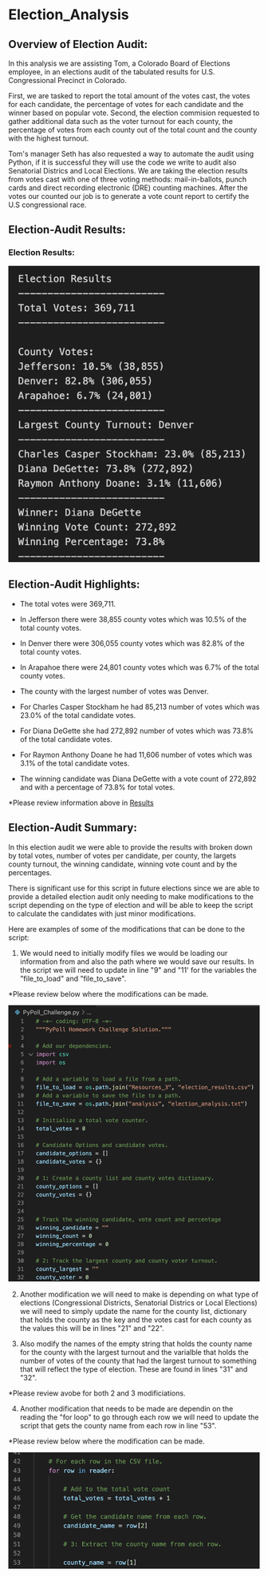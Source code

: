 # Election_Analysis


## Overview of Election Audit:

In this analysis we are assisting Tom, a Colorado Board of Elections employee, in an elections audit of the tabulated results for U.S. Congressional Precinct in Colorado. 

First, we are tasked to report the total amount of the votes cast, the votes for each candidate, the percentage of votes for each candidate and the winner based on popular vote. Second, the election commision requested to gather additional data such as the voter turnout for each county, the percentage of votes from each county out of the total count and the county with the highest turnout.

Tom's manager Seth has also requested a way to automate the audit using Python, if it is successful they will use the code we write to audit also Senatorial Districs and Local Elections. We are taking the election results from votes cast with one of three voting methods: mail-in-ballots, punch cards and direct recording electronic (DRE) counting machines. After the votes our counted our job is to generate a vote count report to certify the U.S congressional race. 


## Election-Audit Results:

### Election Results: 

![Election_Results](https://github.com/Lesliec87/Election_Analysis/blob/main/Resources_3/Election_Results.png)

## Election-Audit Highlights:

 - The total votes were 369,711.
  
 - In Jefferson there were 38,855 county votes which was 10.5% of the total county votes.
 - In Denver there were 306,055 county votes which was 82.8% of the total county votes.
 - In Arapahoe there were 24,801 county votes which was 6.7% of the total county votes.
   
 - The county with the largest number of votes was Denver.
   
 - For Charles Casper Stockham he had 85,213 number of votes which was 23.0% of the total candidate votes.
 - For Diana DeGette she had 272,892 number of votes which was 73.8% of the total candidate votes.
 - For Raymon Anthony Doane he had 11,606 number of votes which was 3.1% of the total candidate votes.
   
 - The winning candidate was Diana DeGette with a vote count of 272,892 and with a percentage of 73.8% for total votes.

 *Please review information above in [Results](#Election_Results)

## Election-Audit Summary: 

In this election audit we were able to provide the results with broken down by total votes, number of votes per candidate, per county, the largets county turnout, the winning candidate, winning vote count and by the percentages.

There is significant use for this script in future elections since we are able to provide a detailed election audit only needing to make modifications to the script depending on the type of election and will be able to keep the script to calculate the candidates with just minor modifications. 

Here are examples of some of the modifications that can be done to the script: 

1. We would need to initially modify files we would be loading our information from and also the path where we would save our results. In the script we will need to update in line "9" and "11' for the variables the "file_to_load" and "file_to_save". 

*Please review below where the modifications can be made. 

![Initial Modifications](https://github.com/Lesliec87/Election_Analysis/blob/main/Resources_3/python_code_1.png)

2. Another modification we will need to make is depending on what type of elections (Congressional Districts, Senatorial Districs or Local Elections) we will need to simply update the name for the county list, dictionary that holds the county as the key and the votes cast for each county as the values this will be in lines "21" and "22".

3. Also modify the names of the empty string that holds the county name for the county with the largest turnout and the varialble that holds the number of votes of the county that had the largest turnout to something that will reflect the type of election. These are found in lines "31" and "32".

*Please review avobe for both 2 and 3 modificiations.

4. Another modification that needs to be made are dependin on the reading the "for loop" to go through each row we will need to update the script that gets the county name from each row in line "53".

*Please review below where the modification can be made. 

![Initial Modifications](https://github.com/Lesliec87/Election_Analysis/blob/main/Resources_3/python_code_2.png)

